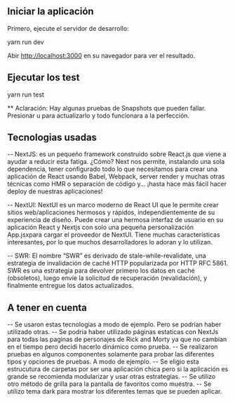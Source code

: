 ## Iniciar la aplicación

Primero, ejecute el servidor de desarrollo:

yarn run dev

Abir [http://localhost:3000](http://localhost:3000) en su navegador para ver el resultado.

## Ejecutar los test

yarn run test

\*\* Aclaración: Hay algunas pruebas de Snapshots que pueden fallar. Presionar u para actualizarlo y todo funcionara a la perfección.

## Tecnologias usadas

-- NextJS: es un pequeño framework construido sobre React.js que viene a ayudar a reducir esta fatiga. ¿Cómo? Next nos permite, instalando una sola dependencia, tener configurado todo lo que necesitamos para crear una aplicación de React usando Babel, Webpack, server render y muchas otras técnicas como HMR o separación de código y… ¡hasta hace más fácil hacer deploy de nuestras aplicaciones!

-- NextUI: NextUI es un marco moderno de React UI que le permite crear sitios web/aplicaciones hermosos y rápidos, independientemente de su experiencia de diseño. Puede crear una hermosa interfaz de usuario en su aplicación React y Nextjs con solo una pequeña personalización App.jsxpara cargar el proveedor de NextUI. Tiene muchas características interesantes, por lo que muchos desarrolladores lo adoran y lo utilizan.

-- SWR: El nombre “SWR” es derivado de stale-while-revalidate, una estrategia de invalidación de caché HTTP popularizada por HTTP RFC 5861. SWR es una estrategia para devolver primero los datos en caché (obsoletos), luego envíe la solicitud de recuperación (revalidación), y finalmente entregue los datos actualizados.

## A tener en cuenta

-- Se usaron estas tecnologias a modo de ejemplo. Pero se podrían haber utilizado otras.
-- Se podria haber utilizado páginas estaticas con NextJs para todas las paginas de personajes de Rick and Morty ya que no cambian en el tiempo pero decidi hacerlo dinámico como prueba.
-- Se realizaron pruebas en algunos componentes solamente para probar las diferentes tipos y opciones de pruebas. A modo de ejemplo.
-- Se eligio esta estrucutura de carpetas por ser una aplicación chica pero si la aplicación es grande se recomienda modularizar y usar otras estrategías.
-- Se utilizo otro método de grilla para la pantalla de favoritos como muestra.
-- Se utilizo tema dark para mostrar los diferentes temas que se pueden aplicar.
